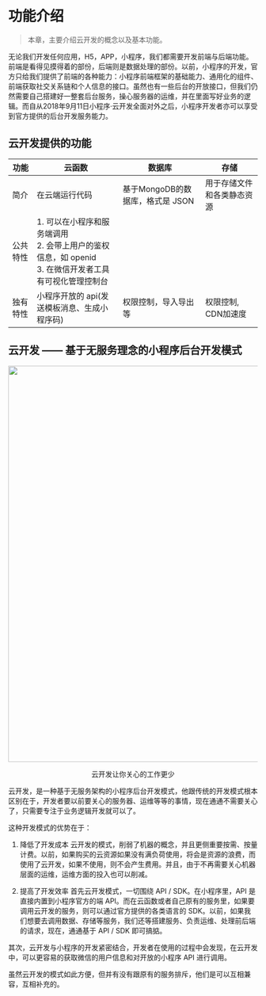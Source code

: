 # 功能介绍

> 本章，主要介绍云开发的概念以及基本功能。

无论我们开发任何应用，H5，APP，小程序，我们都需要开发前端与后端功能。前端是看得见摸得着的部份，后端则是数据处理的部份。以前，小程序的开发，官方只给我们提供了前端的各种能力：小程序前端框架的基础能力、通用化的组件、前端获取社交关系链和个人信息的接口。虽然也有一些后台的开放接口，但我们仍然需要自己搭建好一整套后台服务，操心服务器的运维，并在里面写好业务的逻辑。而自从2018年9月11日小程序·云开发全面对外之后，小程序开发者亦可以享受到官方提供的后台开发服务能力。

## 云开发提供的功能

|功能|云函数|数据库|存储|
|---|---|---|---|
|简介|在云端运行代码|基于MongoDB的数据库，格式是 JSON|用于存储文件和各类静态资源|
|公共特性|1. 可以在小程序和服务端调用 <br/> 2. 会带上用户的鉴权信息，如 openid <br /> 3. 在微信开发者工具有可视化管理控制台|
|独有特性|小程序开放的 api(发送模板消息、生成小程序码)|权限控制，导入导出等|权限控制, CDN加速度|


## 云开发 —— 基于无服务理念的小程序后台开发模式

<p align="center">
    <img src="https://main.qcloudimg.com/raw/1bf920d978dbf950a46968fd029e698f.png" width="800px">
    <p align="center">云开发让你关心的工作更少</p>
</p>

云开发，是一种基于无服务架构的小程序后台开发模式，他跟传统的开发模式根本区别在于，开发者要以前要关心的服务器、运维等等的事情，现在通通不需要关心了，只需要专注于业务逻辑开发就可以了。

这种开发模式的优势在于：

1. 降低了开发成本
云开发的模式，削弱了机器的概念，并且更侧重要按需、按量计费。以前，如果购买的云资源如果没有满负荷使用，将会是资源的浪费，而使用了云开发，如果不使用，则不会产生费用。并且，由于不再需要关心机器层面的运维，运维方面的投入也可以削减。

2. 提高了开发效率
首先云开发模式，一切围绕 API / SDK。在小程序里，API 是直接内置到小程序官方的端 API。而在云函数或者自己原有的服务里，如果要调用云开发的服务，则可以通过官方提供的各类语言的 SDK。以前，如果我们想要去调用数据、存储等服务，我们还等搭建服务、负责运维、处理前后端的请求，现在，通通基于 API / SDK 即可搞掂。

其次，云开发与小程序的开发紧密结合，开发者在使用的过程中会发现，在云开发中，可以更容易的获取微信的用户信息和对开放的小程序 API 进行调用。

虽然云开发的模式如此方便，但并有没有跟原有的服务排斥，他们是可以互相兼容，互相补充的。